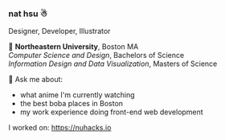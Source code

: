 ### nat hsu ☃︎
Designer, Developer, Illustrator

📕 **Northeastern University**, Boston MA \
*Computer Science and Design*, Bachelors of Science \
*Information Design and Data Visualization*, Masters of Science

💬 Ask me about:
* what anime I'm currently watching
* the best boba places in Boston
* my work experience doing front-end web development

I worked on:
https://nuhacks.io

<!--
**indefinities/indefinities** is a ✨ _special_ ✨ repository because its `README.md` (this file) appears on your GitHub profile.

Here are some ideas to get you started:

- 🔭 I’m currently working on ...
- 🌱 I’m currently learning ...
- 👯 I’m looking to collaborate on ...
- 🤔 I’m looking for help with ...
- 💬 Ask me about ...
- 📫 How to reach me: ...
- 😄 Pronouns: ...
- ⚡ Fun fact: ...
-->
